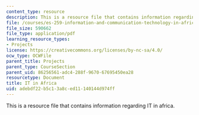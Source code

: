 ```yaml
---
content_type: resource
description: This is a resource file that contains information regarding IT in africa.
file: /courses/es-259-information-and-communication-technology-in-africa-spring-2006/adebdf22b5c13a8ced11140144d974ff_MITES_259S06_maltes_2.pdf
file_size: 590662
file_type: application/pdf
learning_resource_types:
- Projects
license: https://creativecommons.org/licenses/by-nc-sa/4.0/
ocw_type: OCWFile
parent_title: Projects
parent_type: CourseSection
parent_uid: 86256561-adc4-288f-9670-67695450ea28
resourcetype: Document
title: IT in Africa
uid: adebdf22-b5c1-3a8c-ed11-140144d974ff
---
```

This is a resource file that contains information regarding IT in africa.
